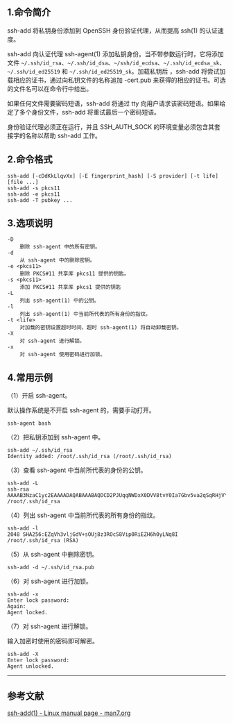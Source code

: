 ## 1.命令简介
ssh-add 将私钥身份添加到 OpenSSH 身份验证代理，从而提高 ssh(1) 的认证速度。

ssh-add 向认证代理 ssh-agent(1) 添加私钥身份。当不带参数运行时，它将添加文件 `~/.ssh/id_rsa`、`~/.ssh/id_dsa`、`~/ssh/id_ecdsa`、`~/.ssh/id_ecdsa_sk`、`~/.ssh/id_ed25519` 和 `~/.ssh/id_ed25519_sk`。加载私钥后
，ssh-add 将尝试加载相应的证书，通过向私钥文件的名称追加 -cert.pub 来获得的相应的证书。可选的文件名可以在命令行中给出。

如果任何文件需要密码短语，ssh-add 将通过 tty 向用户请求该密码短语。如果给定了多个身份文件，ssh-add 将重试最后一个密码短语。

身份验证代理必须正在运行，并且 SSH_AUTH_SOCK 的环境变量必须包含其套接字的名称以帮助 ssh-add 工作。

## 2.命令格式
```shell
ssh-add [-cDdKkLlqvXx] [-E fingerprint_hash] [-S provider] [-t life] [file ...]
ssh-add -s pkcs11
ssh-add -e pkcs11
ssh-add -T pubkey ...
```

## 3.选项说明
```
-D
	删除 ssh-agent 中的所有密钥。
-d
	从 ssh-agent 中的删除密钥。
-e <pkcs11>
	删除 PKCS#11 共享库 pkcs11 提供的钥匙。
-s <pkcs11>
	添加 PKCS#11 共享库 pkcs1 提供的钥匙
-L
	列出 ssh-agent(1) 中的公钥。
-l
	列出 ssh-agent(1) 中当前所代表的所有身份的指纹。
-t <life>
	对加载的密钥设置超时时间，超时 ssh-agent(1) 将自动卸载密钥。
-X
	对 ssh-agent 进行解锁。
-x
	对 ssh-agent 使用密码进行加锁。
```

## 4.常用示例

（1）开启 ssh-agent。

默认操作系统是不开启 ssh-agent 的，需要手动打开。

```shell
ssh-agent bash
```

（2）把私钥添加到 ssh-agent 中。

```shell
ssh-add ~/.ssh/id_rsa
Identity added: /root/.ssh/id_rsa (/root/.ssh/id_rsa)
```

（3）查看 ssh-agent 中当前所代表的身份的公钥。
```shell
ssh-add -L
ssh-rsa AAAAB3NzaC1yc2EAAAADAQABAAABAQDCD2PJUqqNWDxX0DVV8tvY0Ia7Gbv5va2qSqRHjVYaNczd+ceP3jY2u3P4fQiC8guXRk59/iV2l2HMS0x/PHY5rN5PQLw+LDvDdV4xM6pON8mEv7sCZUdJrv+B9aCccl7WS/5BzsRd5MwH35e2bd843znRtRkYPPQq+kJGeFPtpmoJMt0hkLIH2V1Wjvg5ex/wFupvLmQ/f8gEkKUifFY8j43KrgdErVX5zQdfK9St1gajG78bAW93wUcYm/jMGo/W/hPa0B9QMmlucUtW75krcF3SRFyrsjO3lbzP8MjN1FWoXLCyrtOslcoGfWanpb4xm62GiIemcbU5HwU56klt /root/.ssh/id_rsa
```

（4）列出 ssh-agent 中当前所代表的所有身份的指纹。
```shell
ssh-add -l
2048 SHA256:EZqVh3vljGdV+sOUj8z3ROcS8Vip0RiEZH6h0yLNq8I /root/.ssh/id_rsa (RSA)
```

（5）从 ssh-agent 中删除密钥。
```shell
ssh-add -d ~/.ssh/id_rsa.pub
```

（6）对 ssh-agent 进行加锁。
```shell
ssh-add -x
Enter lock password: 
Again: 
Agent locked.
```

（7）对 ssh-agent 进行解锁。

输入加密时使用的密码即可解密。

```shell
ssh-add -X
Enter lock password: 
Agent unlocked.
```

---
## 参考文献
[ssh-add(1) - Linux manual page - man7.org](https://man7.org/linux/man-pages/man1/ssh-add.1.html)

<Vssue title="ssh-add" />